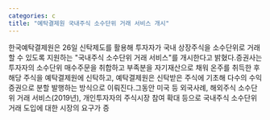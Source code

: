 ```yaml
---
categories: c
title: "예탁결제원 국내주식 소수단위 거래 서비스 개시"
---
```

 한국예탁결제원은 26일 신탁제도를 활용해 투자자가 국내 상장주식을 소수단위로 거래할 수 있도록 지원하는 "국내주식 소수단위 거래 서비스"를 개시한다고 밝혔다.증권사는 투자자의 소수단위 매수주문을 취합하고 부족분을 자기재산으로 채워 온주를 취득한 후 해당 주식을 예탁결제원에 신탁하고, 예탁결제원은 신탁받은 주식에 기초해 다수의 수익증권으로 분할 발행하는 방식으로 이뤄진다.그동안 미국 등 외국사례, 해외주식 소수단위 거래 서비스(2019년), 개인투자자의 주식시장 참여 확대 등으로 국내주식 소수단위 거래 도입에 대한 시장의 요구가 증